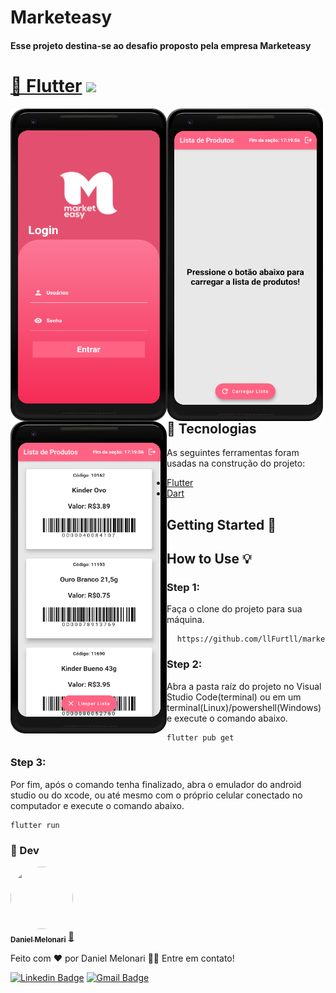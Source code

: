 # Marketeasy
#### Esse projeto destina-se ao desafio proposto pela empresa Marketeasy
<h1 align="">
    <a href="https://flutter.dev/">🔗 Flutter</a>
<img src="https://img.shields.io/badge/Flutter-Version2.0.3-blue"/>

</h1>

<div>
  <img align="left" src="https://github.com/llFurtll/marketeasy/blob/master/assets/login.png" height="500px" width="250px">
  <img align="left" src="https://github.com/llFurtll/marketeasy/blob/master/assets/entrada.png" height="500px" width="250px">
  <img align="left" src="https://github.com/llFurtll/marketeasy/blob/master/assets/lista.PNG" height="500px" width="250px">
</div>

<br>
<br>
<br>
<br>
<br>
<br>
<br>
<br>
<br>
<br>
<br>
<br>
<br>
<br>
<br>
<br>
<br>
<br>
<br>
<br>
<br>

## :pushpin:  Tecnologias

As seguintes ferramentas foram usadas na construção do projeto:
- [Flutter](https://flutter.dev/)
- [Dart](https://dart.dev/)

## Getting Started :flags:

## How to Use :bulb:

### Step 1:

Faça o clone do projeto para sua máquina.
<pre>
  <code>https://github.com/llFurtll/marketeasy.git</code>
</pre>

### Step 2:

Abra a pasta raíz do projeto no Visual Studio Code(terminal) ou em um terminal(Linux)/powershell(Windows) e execute o comando abaixo.
<pre>
<code>flutter pub get</code>
</pre>

### Step 3:

Por fim, após o comando tenha finalizado, abra o emulador do android studio ou do xcode, ou até mesmo com o próprio celular conectado no computador e execute o comando abaixo.

<pre>
<code>flutter run</code>
</pre>

### :man:  Dev
<a href="https://www.linkedin.com/in/daniel-melonari-5413a7197/" target="_blank">
 <img style="border-radius: 50%;" src="https://avatars.githubusercontent.com/u/48370450?v=4" width="100px;" height="100px" alt=""/>
 <br />
 <sub><b>Daniel Melonari</b></sub></a> <a href="https://www.linkedin.com/in/daniel-melonari-5413a7197/" title="Linkedin" target="_blank">🚀</a>


Feito com ❤️ por Daniel Melonari 👋🏽 Entre em contato!

[![Linkedin Badge](https://img.shields.io/badge/-Daniel-blue?style=flat-square&logo=Linkedin&logoColor=white&link=https://www.linkedin.com/in/daniel-melonari-5413a7197/)](https://www.linkedin.com/in/daniel-melonari-5413a7197/) 
[![Gmail Badge](https://img.shields.io/badge/-danielmelonari@gmail.com-c14438?style=flat-square&logo=Gmail&logoColor=white&link=mailto:danielmelonari@gmail.com)](mailto:danielmelonari@gmail.com)

